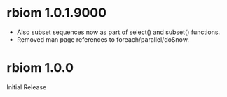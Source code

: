 # rbiom 1.0.1.9000

* Also subset sequences now as part of select() and subset() functions.
* Removed man page references to foreach/parallel/doSnow.


# rbiom 1.0.0

Initial Release